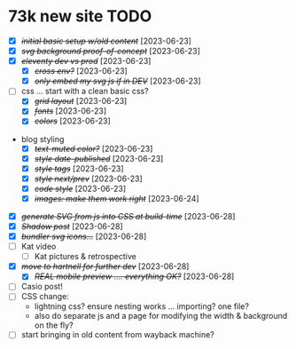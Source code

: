 # 73k new site TODO

- [X] ~~*initial basic setup w/old content*~~ [2023-06-23]
- [X] ~~*svg background proof-of-concept*~~ [2023-06-23]
- [X] ~~*eleventy dev vs prod*~~ [2023-06-23]
  - [X] ~~*cross env?*~~ [2023-06-23]
  - [X] ~~*only embed my svg js if in DEV*~~ [2023-06-23]
- [ ] css ... start with a clean basic css?
  - [X] ~~*grid layout*~~ [2023-06-23]
  - [X] ~~*fonts*~~ [2023-06-23]
  - [X] ~~*colors*~~ [2023-06-23]
- blog styling
  - [X] ~~*text-muted color?*~~ [2023-06-23]
  - [X] ~~*style date-published*~~ [2023-06-23]
  - [X] ~~*style tags*~~ [2023-06-23]
  - [X] ~~*style next/prev*~~ [2023-06-23]
  - [X] ~~*code style*~~ [2023-06-23]
  - [X] ~~*images: make them work right*~~ [2023-06-24]
- [X] ~~*generate SVG from js into CSS at build-time*~~ [2023-06-28]
- [X] ~~*Shadow post*~~ [2023-06-28]
- [X] ~~*bundler svg icons...*~~ [2023-06-28]
- [ ] Kat video
  - [ ] Kat pictures & retrospective
- [X] ~~*move to hartnell for further dev*~~ [2023-06-28]
  - [X] ~~*REAL mobile preview .... everything OK?*~~ [2023-06-28]
- [ ] Casio post!
- [ ] CSS change:
  - lightning css? ensure nesting works ... importing? one file?
  - also do separate js and a page for modifying the width & background on the fly?
- [ ] start bringing in old content from wayback machine?
